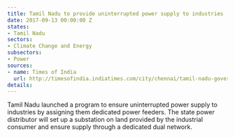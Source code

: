 ```yaml
---
title: Tamil Nadu to provide uninterrupted power supply to industries
date: 2017-09-13 00:00:00 Z
states:
- Tamil Nadu
sectors:
- Climate Change and Energy
subsectors:
- Power
sources:
- name: Times of India
  url: http://timesofindia.indiatimes.com/city/chennai/tamil-nadu-government-launches-dedicated-power-feeders-for-industries/articleshow/60379877.cms
details: 
---
```


Tamil Nadu launched a program to ensure uninterrupted power supply to industries by assigning them dedicated power feeders. The state power distributor will set up a substation on land provided by the industrial consumer and ensure supply through a dedicated dual network. 
